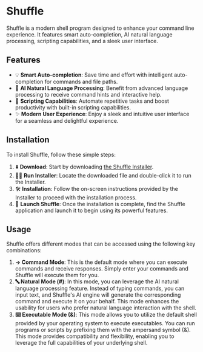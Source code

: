 # Shuffle
Shuffle is a modern shell program designed to enhance your command line experience. It features smart auto-completion, AI natural language processing, scripting capabilities, and a sleek user interface.

## Features
- 💡 **Smart Auto-completion**: Save time and effort with intelligent auto-completion for commands and file paths.
- 🧠 **AI Natural Language Processing**: Benefit from advanced language processing to receive command hints and interactive help.
- 🚀 **Scripting Capabilities**: Automate repetitive tasks and boost productivity with built-in scripting capabilities.
- ✨ **Modern User Experience**: Enjoy a sleek and intuitive user interface for a seamless and delightful experience.

## Installation
To install Shuffle, follow these simple steps:
1. ⬇️ **Download**: Start by downloading [the Shuffle Installer](#).
2. 🏃‍♂️ **Run Installer**: Locate the downloaded file and double-click it to run the Installer.
3. 🛠️ **Installation**: Follow the on-screen instructions provided by the Installer to proceed with the installation process.
4. 🚀 **Launch Shuffle**: Once the installation is complete, find the Shuffle application and launch it to begin using its powerful features.

## Usage
Shuffle offers different modes that can be accessed using the following key combinations:

1. **→ Command Mode**: This is the default mode where you can execute commands and receive responses. Simply enter your commands and Shuffle will execute them for you.
2. **🔤 Natural Mode (#)**: In this mode, you can leverage the AI natural language processing feature. Instead of typing commands, you can input text, and Shuffle's AI engine will generate the corresponding command and execute it on your behalf. This mode enhances the usability for users who prefer natural language interaction with the shell.
3. **⌨️ Executable Mode (&)**: This mode allows you to utilize the default shell provided by your operating system to execute executables. You can run programs or scripts by prefixing them with the ampersand symbol (&). This mode provides compatibility and flexibility, enabling you to leverage the full capabilities of your underlying shell.

